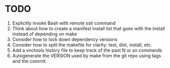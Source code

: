# TODO

1. Explicitly invoke Bash with remote ssh command
2. Think about how to create a manifest install list that goes with the install instead of
   depending on make
3. Consider how to lock down dependency versions
4. Consider how to split the makefile for clarity: test, dist, install, etc.
5. Add a vnctools history file to keep track of the past N or so commands
6. Autogenerate the VERSION used by make from the git repo using tags and the commit.
